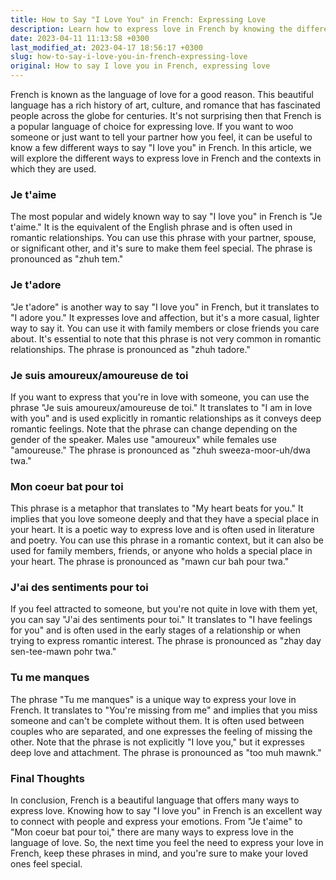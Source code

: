 ```yaml
---
title: How to Say "I Love You" in French: Expressing Love
description: Learn how to express love in French by knowing the different ways to say "I love you" in the language of love. This comprehensive guide will help you understand the different contexts and emotions behind various expressions of love in French.
date: 2023-04-11 11:13:58 +0300
last_modified_at: 2023-04-17 18:56:17 +0300
slug: how-to-say-i-love-you-in-french-expressing-love
original: How to say I love you in French, expressing love
---
```

French is known as the language of love for a good reason. This beautiful language has a rich history of art, culture, and romance that has fascinated people across the globe for centuries. It's not surprising then that French is a popular language of choice for expressing love. If you want to woo someone or just want to tell your partner how you feel, it can be useful to know a few different ways to say "I love you" in French. In this article, we will explore the different ways to express love in French and the contexts in which they are used.

### Je t'aime

The most popular and widely known way to say "I love you" in French is "Je t'aime." It is the equivalent of the English phrase and is often used in romantic relationships. You can use this phrase with your partner, spouse, or significant other, and it's sure to make them feel special. The phrase is pronounced as "zhuh tem."

### Je t'adore

"Je t'adore" is another way to say "I love you" in French, but it translates to "I adore you." It expresses love and affection, but it's a more casual, lighter way to say it. You can use it with family members or close friends you care about. It's essential to note that this phrase is not very common in romantic relationships. The phrase is pronounced as "zhuh tadore."

### Je suis amoureux/amoureuse de toi

If you want to express that you're in love with someone, you can use the phrase "Je suis amoureux/amoureuse de toi." It translates to "I am in love with you" and is used explicitly in romantic relationships as it conveys deep romantic feelings. Note that the phrase can change depending on the gender of the speaker. Males use "amoureux" while females use "amoureuse." The phrase is pronounced as "zhuh sweeza-moor-uh/dwa twa."

### Mon coeur bat pour toi

This phrase is a metaphor that translates to "My heart beats for you." It implies that you love someone deeply and that they have a special place in your heart. It is a poetic way to express love and is often used in literature and poetry. You can use this phrase in a romantic context, but it can also be used for family members, friends, or anyone who holds a special place in your heart. The phrase is pronounced as "mawn cur bah pour twa."

### J'ai des sentiments pour toi

If you feel attracted to someone, but you're not quite in love with them yet, you can say "J'ai des sentiments pour toi." It translates to "I have feelings for you" and is often used in the early stages of a relationship or when trying to express romantic interest. The phrase is pronounced as "zhay day sen-tee-mawn pohr twa."

### Tu me manques

The phrase "Tu me manques" is a unique way to express your love in French. It translates to "You're missing from me" and implies that you miss someone and can't be complete without them. It is often used between couples who are separated, and one expresses the feeling of missing the other. Note that the phrase is not explicitly "I love you," but it expresses deep love and attachment. The phrase is pronounced as "too muh mawnk."

### Final Thoughts

In conclusion, French is a beautiful language that offers many ways to express love. Knowing how to say "I love you" in French is an excellent way to connect with people and express your emotions. From "Je t'aime" to "Mon coeur bat pour toi," there are many ways to express love in the language of love. So, the next time you feel the need to express your love in French, keep these phrases in mind, and you're sure to make your loved ones feel special.